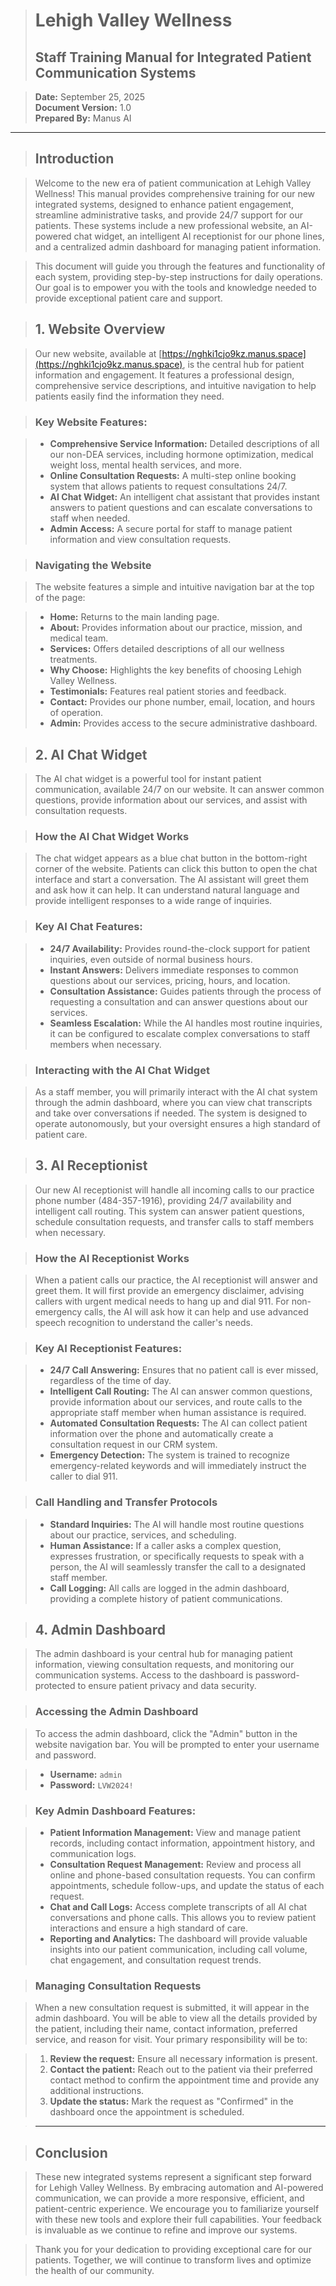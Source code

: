 

># Lehigh Valley Wellness
>## Staff Training Manual for Integrated Patient Communication Systems

>**Date:** September 25, 2025  
>**Document Version:** 1.0  
>**Prepared By:** Manus AI

---

>## Introduction

>Welcome to the new era of patient communication at Lehigh Valley Wellness! This manual provides comprehensive training for our new integrated systems, designed to enhance patient engagement, streamline administrative tasks, and provide 24/7 support for our patients. These systems include a new professional website, an AI-powered chat widget, an intelligent AI receptionist for our phone lines, and a centralized admin dashboard for managing patient information.

>This document will guide you through the features and functionality of each system, providing step-by-step instructions for daily operations. Our goal is to empower you with the tools and knowledge needed to provide exceptional patient care and support.

>## 1. Website Overview

>Our new website, available at [https://nghki1cjo9kz.manus.space](https://nghki1cjo9kz.manus.space), is the central hub for patient information and engagement. It features a professional design, comprehensive service descriptions, and intuitive navigation to help patients easily find the information they need.

>### Key Website Features:

>- **Comprehensive Service Information:** Detailed descriptions of all our non-DEA services, including hormone optimization, medical weight loss, mental health services, and more.
>- **Online Consultation Requests:** A multi-step online booking system that allows patients to request consultations 24/7.
>- **AI Chat Widget:** An intelligent chat assistant that provides instant answers to patient questions and can escalate conversations to staff when needed.
>- **Admin Access:** A secure portal for staff to manage patient information and view consultation requests.

>### Navigating the Website

>The website features a simple and intuitive navigation bar at the top of the page:

>- **Home:** Returns to the main landing page.
>- **About:** Provides information about our practice, mission, and medical team.
>- **Services:** Offers detailed descriptions of all our wellness treatments.
>- **Why Choose:** Highlights the key benefits of choosing Lehigh Valley Wellness.
>- **Testimonials:** Features real patient stories and feedback.
>- **Contact:** Provides our phone number, email, location, and hours of operation.
>- **Admin:** Provides access to the secure administrative dashboard.




>## 2. AI Chat Widget

>The AI chat widget is a powerful tool for instant patient communication, available 24/7 on our website. It can answer common questions, provide information about our services, and assist with consultation requests.

>### How the AI Chat Widget Works

>The chat widget appears as a blue chat button in the bottom-right corner of the website. Patients can click this button to open the chat interface and start a conversation. The AI assistant will greet them and ask how it can help. It can understand natural language and provide intelligent responses to a wide range of inquiries.

>### Key AI Chat Features:

>- **24/7 Availability:** Provides round-the-clock support for patient inquiries, even outside of normal business hours.
>- **Instant Answers:** Delivers immediate responses to common questions about our services, pricing, hours, and location.
>- **Consultation Assistance:** Guides patients through the process of requesting a consultation and can answer questions about our services.
>- **Seamless Escalation:** While the AI handles most routine inquiries, it can be configured to escalate complex conversations to staff members when necessary.

>### Interacting with the AI Chat Widget

>As a staff member, you will primarily interact with the AI chat system through the admin dashboard, where you can view chat transcripts and take over conversations if needed. The system is designed to operate autonomously, but your oversight ensures a high standard of patient care.



>## 3. AI Receptionist

>Our new AI receptionist will handle all incoming calls to our practice phone number (484-357-1916), providing 24/7 availability and intelligent call routing. This system can answer patient questions, schedule consultation requests, and transfer calls to staff members when necessary.

>### How the AI Receptionist Works

>When a patient calls our practice, the AI receptionist will answer and greet them. It will first provide an emergency disclaimer, advising callers with urgent medical needs to hang up and dial 911. For non-emergency calls, the AI will ask how it can help and use advanced speech recognition to understand the caller's needs.

>### Key AI Receptionist Features:

>- **24/7 Call Answering:** Ensures that no patient call is ever missed, regardless of the time of day.
>- **Intelligent Call Routing:** The AI can answer common questions, provide information about our services, and route calls to the appropriate staff member when human assistance is required.
>- **Automated Consultation Requests:** The AI can collect patient information over the phone and automatically create a consultation request in our CRM system.
>- **Emergency Detection:** The system is trained to recognize emergency-related keywords and will immediately instruct the caller to dial 911.

>### Call Handling and Transfer Protocols

>- **Standard Inquiries:** The AI will handle most routine questions about our practice, services, and scheduling.
>- **Human Assistance:** If a caller asks a complex question, expresses frustration, or specifically requests to speak with a person, the AI will seamlessly transfer the call to a designated staff member.
>- **Call Logging:** All calls are logged in the admin dashboard, providing a complete history of patient communications.



>## 4. Admin Dashboard

>The admin dashboard is your central hub for managing patient information, viewing consultation requests, and monitoring our communication systems. Access to the dashboard is password-protected to ensure patient privacy and data security.

>### Accessing the Admin Dashboard

>To access the admin dashboard, click the "Admin" button in the website navigation bar. You will be prompted to enter your username and password.

>- **Username:** `admin`
>- **Password:** `LVW2024!`

>### Key Admin Dashboard Features:

>- **Patient Information Management:** View and manage patient records, including contact information, appointment history, and communication logs.
>- **Consultation Request Management:** Review and process all online and phone-based consultation requests. You can confirm appointments, schedule follow-ups, and update the status of each request.
>- **Chat and Call Logs:** Access complete transcripts of all AI chat conversations and phone calls. This allows you to review patient interactions and ensure a high standard of care.
>- **Reporting and Analytics:** The dashboard will provide valuable insights into our patient communication, including call volume, chat engagement, and consultation request trends.

>### Managing Consultation Requests

>When a new consultation request is submitted, it will appear in the admin dashboard. You will be able to view all the details provided by the patient, including their name, contact information, preferred service, and reason for visit. Your primary responsibility will be to:

>1. **Review the request:** Ensure all necessary information is present.
>2. **Contact the patient:** Reach out to the patient via their preferred contact method to confirm the appointment time and provide any additional instructions.
>3. **Update the status:** Mark the request as "Confirmed" in the dashboard once the appointment is scheduled.

>---

>## Conclusion

>These new integrated systems represent a significant step forward for Lehigh Valley Wellness. By embracing automation and AI-powered communication, we can provide a more responsive, efficient, and patient-centric experience. We encourage you to familiarize yourself with these new tools and explore their full capabilities. Your feedback is invaluable as we continue to refine and improve our systems.

>Thank you for your dedication to providing exceptional care for our patients. Together, we will continue to transform lives and optimize the health of our community.

